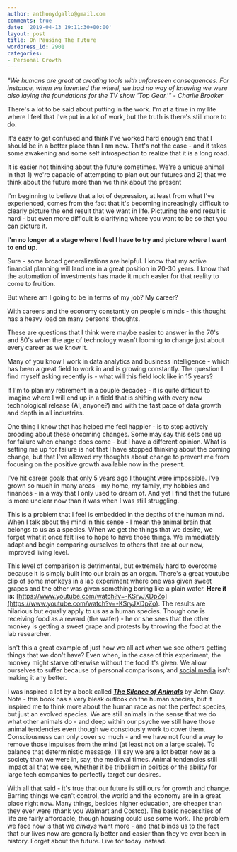 ```yaml
---
author: anthonydgallo@gmail.com
comments: true
date: '2019-04-13 19:11:30+00:00'
layout: post
title: On Pausing The Future
wordpress_id: 2901
categories:
- Personal Growth
---
```


_"We humans are great at creating tools with unforeseen consequences. For instance, when we invented the wheel, we had no way of knowing we were also laying the foundations for the TV show 'Top Gear.'" - Charlie Brooker_




There's a lot to be said about putting in the work. I'm at a time in my life where I feel that I've put in a lot of work, but the truth is there's still more to do.




It's easy to get confused and think I've worked hard enough and that I should be in a better place than I am now. That's not the case - and it takes some awakening and some self introspection to realize that it is a long road.




It is easier not thinking about the future sometimes. We're a unique animal in that 1) we're capable of attempting to plan out our futures and 2) that we think about the future more than we think about the present




I'm beginning to believe that a lot of depression, at least from what I've experienced, comes from the fact that it's becoming increasingly difficult to clearly picture the end result that we want in life. Picturing the end result is hard - but even more difficult is clarifying where you want to be so that you can picture it.




**I'm no longer at a stage where I feel l have to try and picture where I want to end up.**




Sure - some broad generalizations are helpful. I know that my active financial planning will land me in a great position in 20-30 years. I know that the automation of investments has made it much easier for that reality to come to fruition.




But where am I going to be in terms of my job? My career?




With careers and the economy constantly on people's minds - this thought has a heavy load on many persons' thoughts.




These are questions that I think were maybe easier to answer in the 70's and 80's when the age of technology wasn't looming to change just about every career as we know it.




Many of you know I work in data analytics and business intelligence - which has been a great field to work in and is growing constantly. The question I find myself asking recently is - what will this field look like in 15 years?




If I'm to plan my retirement in a couple decades - it is quite difficult to imagine where I will end up in a field that is shifting with every new technological release (AI, anyone?) and with the fast pace of data growth and depth in all industries.




One thing I know that has helped me feel happier - is to stop actively brooding about these oncoming changes. Some may say this sets one up for failure when change does come - but I have a different opinion. What is setting me up for failure is not that I have stopped thinking about the coming change, but that I've allowed my thoughts about change to prevent me from focusing on the positive growth available now in the present.




I've hit career goals that only 5 years ago I thought were impossible. I've grown so much in many areas - my home, my family, my hobbies and finances - in a way that I only used to dream of. And yet I find that the future is more unclear now than it was when I was still struggling.




This is a problem that I feel is embedded in the depths of the human mind. When I talk about the mind in this sense - I mean the animal brain that belongs to us as a species. When we get the things that we desire, we forget what it once felt like to hope to have those things. We immediately adapt and begin comparing ourselves to others that are at our new, improved living level.




This level of comparison is detrimental, but extremely hard to overcome because it is simply built into our brain as an organ. There's a great youtube clip of some monkeys in a lab experiment where one was given sweet grapes and the other was given something boring like a plain wafer. **Here it is:** [https://www.youtube.com/watch?v=-KSryJXDpZo](https://www.youtube.com/watch?v=-KSryJXDpZo). The results are hilarious but equally apply to us as a human species. Though one is receiving food as a reward (the wafer) - he or she sees that the other monkey is getting a sweet grape and protests by throwing the food at the lab researcher.




Isn't this a great example of just how we all act when we see others getting things that we don't have? Even when, in the case of this experiment, the monkey might starve otherwise without the food it's given. We allow ourselves to suffer because of personal comparisons, and [social media](https://www.authenticgrowth.com/social-mediaism/) isn't making it any better.




I was inspired a lot by a book called [**_The Silence of Animals_**](https://amzn.to/2GavAWU) by John Gray. Note - this book has a very bleak outlook on the human species, but it inspired me to think more about the human race as not the perfect species, but just an evolved species. We are still animals in the sense that we do what other animals do - and deep within our psyche we still have those animal tendencies even though we consciously work to cover them. Consciousness can only cover so much - and we have not found a way to remove those impulses from the mind (at least not on a large scale). To balance that deterministic message, I'll say we are a lot better now as a society than we were in, say, the medieval times. Animal tendencies still impact all that we see, whether it be tribalism in politics or the ability for large tech companies to perfectly target our desires.




With all that said - it's true that our future is still ours for growth and change. Barring things we can't control, the world and the economy are in a great place right now. Many things, besides higher education, are cheaper than they ever were (thank you Walmart and Costco). The basic necessities of life are fairly affordable, though housing could use some work. The problem we face now is that we _always_ want more - and that blinds us to the fact that our lives now are generally better and easier than they've ever been in history. Forget about the future. Live for today instead.
